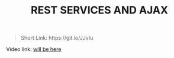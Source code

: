 <h1 align="center"> REST SERVICES AND AJAX </h1>
    <br>

<blockquote>
    <p>
        Short Link: https://git.io/JJvIu
    </p>
</blockquote>

<p>
Video link: <a href='#'> will be here</a>
</p>
